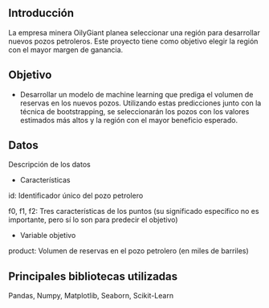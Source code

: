 ## Introducción

La empresa minera OilyGiant planea seleccionar una región para desarrollar nuevos pozos petroleros. Este proyecto tiene como objetivo elegir la región con el mayor margen de ganancia.

## Objetivo

- Desarrollar un modelo de machine learning que prediga el volumen de reservas en los nuevos pozos. Utilizando estas predicciones junto con la técnica de bootstrapping, se seleccionarán los pozos con los valores estimados más altos y la región con el mayor beneficio esperado.

## Datos

Descripción de los datos

- Características

id: Identificador único del pozo petrolero

f0, f1, f2: Tres características de los puntos (su significado específico no es importante, pero sí lo son para predecir el objetivo)

- Variable objetivo

product: Volumen de reservas en el pozo petrolero (en miles de barriles)

## Principales bibliotecas utilizadas

Pandas, Numpy, Matplotlib, Seaborn, Scikit-Learn